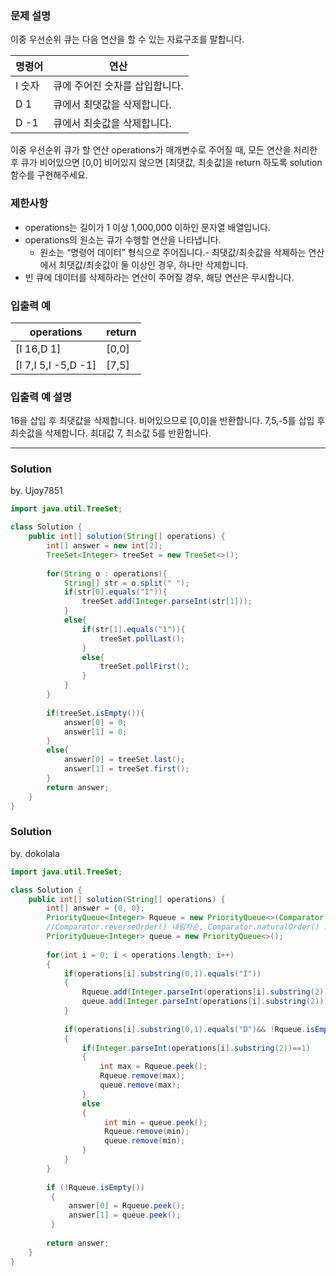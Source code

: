 ### 문제 설명
이중 우선순위 큐는 다음 연산을 할 수 있는 자료구조를 말합니다.

|명령어	|연산|
|--|--|
|I 숫자	|큐에 주어진 숫자를 삽입합니다.|
|D 1	|큐에서 최댓값을 삭제합니다.|
|D -1	|큐에서 최솟값을 삭제합니다.|

이중 우선순위 큐가 할 연산 operations가 매개변수로 주어질 때, 모든 연산을 처리한 후 큐가 비어있으면 [0,0] 비어있지 않으면 [최댓값, 최솟값]을 return 하도록 solution 함수를 구현해주세요.

### 제한사항
- operations는 길이가 1 이상 1,000,000 이하인 문자열 배열입니다.
- operations의 원소는 큐가 수행할 연산을 나타냅니다.
  - 원소는 “명령어 데이터” 형식으로 주어집니다.- 최댓값/최솟값을 삭제하는 연산에서 최댓값/최솟값이 둘 이상인 경우, 하나만 삭제합니다.
- 빈 큐에 데이터를 삭제하라는 연산이 주어질 경우, 해당 연산은 무시합니다.

### 입출력 예
|operations|	return|
|--|--|
|[I 16,D 1]|	[0,0]|
|[I 7,I 5,I -5,D -1]|	[7,5]|

### 입출력 예 설명
16을 삽입 후 최댓값을 삭제합니다. 비어있으므로 [0,0]을 반환합니다.
7,5,-5를 삽입 후 최솟값을 삭제합니다. 최대값 7, 최소값 5를 반환합니다.

---
### Solution

by. Ujoy7851
```java
import java.util.TreeSet;

class Solution {
    public int[] solution(String[] operations) {
        int[] answer = new int[2];
        TreeSet<Integer> treeSet = new TreeSet<>();
        
        for(String o : operations){
            String[] str = o.split(" ");
            if(str[0].equals("I")){
                treeSet.add(Integer.parseInt(str[1]));
            }
            else{
                if(str[1].equals("1")){
                    treeSet.pollLast();
                }
                else{
                    treeSet.pollFirst();
                }
            }
        }
        
        if(treeSet.isEmpty()){
            answer[0] = 0;
            answer[1] = 0;
        }
        else{
            answer[0] = treeSet.last();
            answer[1] = treeSet.first();
        }
        return answer;
    }
}
```
### Solution

by. dokolala
```java
import java.util.TreeSet;

class Solution {
    public int[] solution(String[] operations) {
	    int[] answer = {0, 0};
	    PriorityQueue<Integer> Rqueue = new PriorityQueue<>(Comparator.reverseOrder());
	    //Comparator.reverseOrder() 내림차순, Comparator.naturalOrder() 오름차순
	    PriorityQueue<Integer> queue = new PriorityQueue<>();
	    
	    for(int i = 0; i < operations.length; i++)
        {
        	if(operations[i].substring(0,1).equals("I")) 
        	{
        		Rqueue.add(Integer.parseInt(operations[i].substring(2)));
        		queue.add(Integer.parseInt(operations[i].substring(2)));
        	}
        	
        	if(operations[i].substring(0,1).equals("D")&& !Rqueue.isEmpty())
        	{
	        	if(Integer.parseInt(operations[i].substring(2))==1)
	        	{
	        		int max = Rqueue.peek();
	        		Rqueue.remove(max);
	        		queue.remove(max);
	        	}
	        	else
	        	{
	        		 int min = queue.peek();
	        		 Rqueue.remove(min);
	        		 queue.remove(min);
	        	}        
        	} 
        }
	    
	    if (!Rqueue.isEmpty())
		 { 
			 answer[0] = Rqueue.peek(); 
			 answer[1] = queue.peek(); 
		 }
	    
		return answer;
	}
}
```
